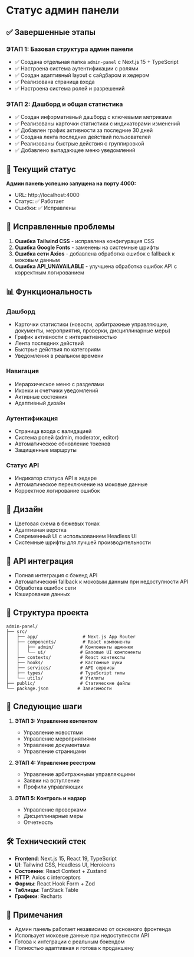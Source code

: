 # Статус админ панели

## ✅ Завершенные этапы

### ЭТАП 1: Базовая структура админ панели
- ✅ Создана отдельная папка `admin-panel` с Next.js 15 + TypeScript
- ✅ Настроена система аутентификации с ролями
- ✅ Создан адаптивный layout с сайдбаром и хедером
- ✅ Реализована страница входа
- ✅ Настроена система ролей и разрешений

### ЭТАП 2: Дашборд и общая статистика
- ✅ Создан информативный дашборд с ключевыми метриками
- ✅ Реализованы карточки статистики с индикаторами изменений
- ✅ Добавлен график активности за последние 30 дней
- ✅ Создана лента последних действий пользователей
- ✅ Реализованы быстрые действия с группировкой
- ✅ Добавлено выпадающее меню уведомлений

## 🚀 Текущий статус

**Админ панель успешно запущена на порту 4000:**
- URL: http://localhost:4000
- Статус: ✅ Работает
- Ошибки: ✅ Исправлены

## 🔧 Исправленные проблемы

1. **Ошибка Tailwind CSS** - исправлена конфигурация CSS
2. **Ошибка Google Fonts** - заменены на системные шрифты
3. **Ошибка сети Axios** - добавлена обработка ошибок с fallback к моковым данным
4. **Ошибка API_UNAVAILABLE** - улучшена обработка ошибок API с корректным логированием

## 📊 Функциональность

### Дашборд
- Карточки статистики (новости, арбитражные управляющие, документы, мероприятия, проверки, дисциплинарные меры)
- График активности с интерактивностью
- Лента последних действий
- Быстрые действия по категориям
- Уведомления в реальном времени

### Навигация
- Иерархическое меню с разделами
- Иконки и счетчики уведомлений
- Активные состояния
- Адаптивный дизайн

### Аутентификация
- Страница входа с валидацией
- Система ролей (admin, moderator, editor)
- Автоматическое обновление токенов
- Защищенные маршруты

### Статус API
- Индикатор статуса API в хедере
- Автоматическое переключение на моковые данные
- Корректное логирование ошибок

## 🎨 Дизайн

- Цветовая схема в бежевых тонах
- Адаптивная верстка
- Современный UI с использованием Headless UI
- Системные шрифты для лучшей производительности

## 🔄 API интеграция

- Полная интеграция с бэкенд API
- Автоматический fallback к моковым данным при недоступности API
- Обработка ошибок сети
- Кэширование данных

## 📁 Структура проекта

```
admin-panel/
├── src/
│   ├── app/                 # Next.js App Router
│   ├── components/          # React компоненты
│   │   ├── admin/          # Компоненты админки
│   │   └── ui/             # Базовые UI компоненты
│   ├── contexts/           # React контексты
│   ├── hooks/              # Кастомные хуки
│   ├── services/           # API сервисы
│   ├── types/              # TypeScript типы
│   └── utils/              # Утилиты
├── public/                 # Статические файлы
└── package.json           # Зависимости
```

## 🚀 Следующие шаги

1. **ЭТАП 3: Управление контентом**
   - Управление новостями
   - Управление мероприятиями
   - Управление документами
   - Управление страницами

2. **ЭТАП 4: Управление реестром**
   - Управление арбитражными управляющими
   - Заявки на вступление
   - Профили управляющих

3. **ЭТАП 5: Контроль и надзор**
   - Управление проверками
   - Дисциплинарные меры
   - Отчетность

## 🛠 Технический стек

- **Frontend**: Next.js 15, React 19, TypeScript
- **UI**: Tailwind CSS, Headless UI, Heroicons
- **Состояние**: React Context + Zustand
- **HTTP**: Axios с interceptors
- **Формы**: React Hook Form + Zod
- **Таблицы**: TanStack Table
- **Графики**: Recharts

## 📝 Примечания

- Админ панель работает независимо от основного фронтенда
- Использует моковые данные при недоступности API
- Готова к интеграции с реальным бэкендом
- Полностью адаптивная и готова к продакшену
